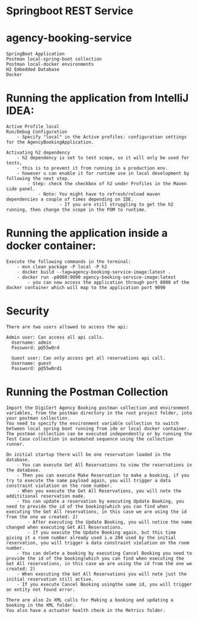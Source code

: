 # Springboot REST Service
# agency-booking-service



    SpringBoot Application
    Postman local-spring-boot collection
    Postman local-docker environments
    H2 Embedded Database
    Docker

# Running the application from IntelliJ IDEA:
    Active Profile local    
    Run/Debug Configuration
        - Specify "local" in the Active profiles: configuration settings for the AgencyBookingApplication.
        
    Activating h2 dependency 
        - h2 dependency is set to test scope, so it will only be used for tests, 
        - this is to prevent it from running in a production env.
        - however u can enable it for runtime use in local development by following the next step.
            - Step: check the checkbox of h2 under Profiles in the Maven side panel.
                - Note: You might have to refresh/reload maven dependencies a couple of times depending on IDE.
                        - If you are still struggling to get the h2 running, then change the scope in the POM to runtime.

# Running the application inside a docker container:
    Execute the following commands in the terminal:
        - mvn clean package -P local -P h2
        - docker build --tag=agency-booking-service-image:latest . 
        - docker run -p8080:9090 agency-booking-service-image:latest
            - you can now access the application through port 8080 of the docker container which will map to the application port 9090

# Security
    There are two users allowed to access the api:
    
    Admin user: Can access all api calls.
      Username: admin
      Password: p@55w0rd
      
      Guest user: Can only access get all reservations api call.
      Username: guest
      Password: p@55w0rd1

# Running the Postman Collection
    Import the DigiCert Agency Booking postman collection and environment variables, from the postman directory in the root project folder, into your postman collection.
    You need to specify the environment variable collection to switch between local spring boot running from ide or local docker container.
    The postman collection can be executed independently or by running the Test Case collection in automated sequence using the collection runner.

    On initial startup there will be one reservation loaded in the database.
        - You can execute Get All Reservations to view the reservations in the database.
        - Then you can execute Make Reservation to make a booking, if you try to execute the same payload again, you will trigger a data constraint violation on the room number.
        - When you execute the Get All Reservations, you will note the addititional reservation made.
        - You can update a reservation by executing Update Booking, you need to provide the id of the booking(which you can find when executing the Get All reservations, in this case we are using the id from the one we created: 2)
            - After executing the Update Booking, you will notice the name changed when executing Get All Reservations.
            - If you execute the Update Booking again, but this time giving it a room number already used i.e 204 used by the initial reservation, you will trigger a data constraint violation on the room number.
        - You can delete a booking by executing Cancel Booking you need to provide the id of the booking(which you can find when executing the Get All reservations, in this case we are using the id from the one we created: 2)
        - When executing the Get All Reservations you will note just the initial reservation still active.
        - If you execute Cancel Booking usingthe same id, you will trigger an entity not found error.
    
    There are also 2x XML calls for Making a booking and updating a booking in the XML folder.
    You also have a actuator health check in the Metrics folder.
